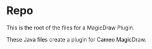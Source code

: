 # Repo
This is the root of the files for a MagicDraw Plugin.

These Java files create a plugin for Cameo MagicDraw.
